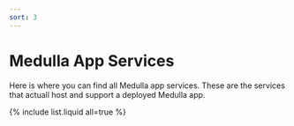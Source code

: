 ```yaml
---
sort: 3
---
```


# Medulla App Services

Here is where you can find all Medulla app services.
These are the services that actuall host and support a deployed Medulla app.

{% include list.liquid all=true %}
